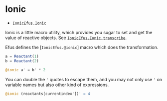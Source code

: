 # Ionic

- [`IonicEfus.Ionic`](@ref)

Ionic is a little macro utility, which
provides you sugar to set and get the
value of reactive objects.
See [`IonicEfus.Ionic.transcribe`](@ref).

Efus defines the [`IonicEfus.@ionic`] macro
which does the transformation.

```julia
a = Reactant(1)
b = Reactant(2)

@ionic a' = b' * 2
```

You can double the `'` quotes to escape
them, and you may not only use `'` on 
variable names but also other kind of expressions.

```julia
@ionic (reactants[currentindex'])' = 4
```
